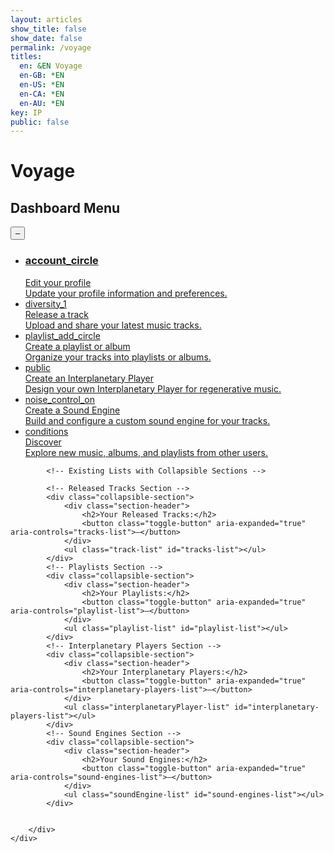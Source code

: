 ```yaml
---
layout: articles
show_title: false
show_date: false
permalink: /voyage
titles:
  en: &EN Voyage
  en-GB: *EN
  en-US: *EN
  en-CA: *EN
  en-AU: *EN
key: IP
public: false
---
```


<!-- Voyage Page Container -->
<div id="voyage-content">
    <h1>Voyage</h1>
    <div class="world-form">
        <div class="form-box">
            <p id="user-info"></p>
            <ul class="user-list" id="user-profile-list">
                <!-- User profile will be populated here -->
            </ul>


<!-- Dashboard Menu with Collapsible Section -->
<div class="collapsible-section">
    <div class="section-header">
        <h2>Dashboard Menu</h2>
        <button class="toggle-button" aria-expanded="true" aria-controls="menu-list">–</button>
    </div>
    <ul id="menu-list">
        <!-- Menu List Items -->
        <li class="menu-list-item">
            <a href="/voyage/profile" class="menu-link">
                <!-- <img src="https://media.maar.world/uploads/default/default-profile.jpg" alt="Edit Profile">-->
                <div class="menu-item-details">
                    <h3><span class="material-symbols-large">account_circle</span></h3>
                    <div class="menu-item-title">Edit your profile</div>
                    <div class="menu-item-description">Update your profile information and preferences.</div>
                </div>
            </a>
        </li>
        <li class="menu-list-item">
            <a href="/voyage/track-release" class="menu-link">
                <!-- <img src="https://media.maar.world/uploads/default/default-tracks.jpg" alt="Release Track">-->
                <div class="menu-item-details">
                    <span class="material-symbols-large">diversity_1</span> <div class="menu-item-title">Release a track</div>
                    <div class="menu-item-description">Upload and share your latest music tracks.</div>
                </div>
            </a>
        </li>
        <li class="menu-list-item">
            <a href="/voyage/playlist" class="menu-link">
                <!-- <img src="https://media.maar.world/uploads/default/default-playlist.jpg" alt="Create Playlist">-->
                <div class="menu-item-details">
                    <span class="material-symbols-large">playlist_add_circle</span><div class="menu-item-title">Create a playlist or album</div>
                    <div class="menu-item-description">Organize your tracks into playlists or albums.</div>
                </div>
            </a>
        </li>
        <li class="menu-list-item">
            <a href="/voyage/interplanetary-player" class="menu-link">
                <!-- <img src="https://media.maar.world/uploads/default/default-player.jpg" alt="Create Interplanetary Player">-->
                <div class="menu-item-details">
                    <span class="material-symbols-large">public</span><div class="menu-item-title">Create an Interplanetary Player</div>
                    <div class="menu-item-description">Design your own Interplanetary Player for regenerative music.</div>
                </div>
            </a>
        </li>
        <li class="menu-list-item">
            <a href="/voyage/soundengine" class="menu-link">
                <!-- <img src="https://media.maar.world/uploads/default/default-soundEngine.jpg" alt="Create Sound Engine">-->
                <div class="menu-item-details">
                    <span class="material-symbols-large">noise_control_on</span><div class="menu-item-title">Create a Sound Engine</div>
                    <div class="menu-item-description">Build and configure a custom sound engine for your tracks.</div>
                </div>
            </a>
        </li>
        <li class="menu-list-item">
            <a href="/" class="menu-link">
                <!-- <img src="https://media.maar.world/uploads/default/default-discover.jpg" alt="Discover">-->
                <div class="menu-item-details">
                    <span class="material-symbols-large">conditions</span><div class="menu-item-title">Discover</div>
                    <div class="menu-item-description">Explore new music, albums, and playlists from other users.</div>
                </div>
            </a>
        </li>
    </ul>
</div>

<!-- Existing Lists with Collapsible Sections -->
<!-- (Add other sections for tracks, sound engines, interplanetary players, playlists as needed) -->

            <!-- Existing Lists with Collapsible Sections -->

            <!-- Released Tracks Section -->
            <div class="collapsible-section">
                <div class="section-header">
                    <h2>Your Released Tracks:</h2>
                    <button class="toggle-button" aria-expanded="true" aria-controls="tracks-list">–</button>
                </div>
                <ul class="track-list" id="tracks-list"></ul>
            </div>
            <!-- Playlists Section -->
            <div class="collapsible-section">
                <div class="section-header">
                    <h2>Your Playlists:</h2>
                    <button class="toggle-button" aria-expanded="true" aria-controls="playlist-list">–</button>
                </div>
                <ul class="playlist-list" id="playlist-list"></ul>
            </div>
            <!-- Interplanetary Players Section -->
            <div class="collapsible-section">
                <div class="section-header">
                    <h2>Your Interplanetary Players:</h2>
                    <button class="toggle-button" aria-expanded="true" aria-controls="interplanetary-players-list">–</button>
                </div>
                <ul class="interplanetaryPlayer-list" id="interplanetary-players-list"></ul>
            </div>
            <!-- Sound Engines Section -->
            <div class="collapsible-section">
                <div class="section-header">
                    <h2>Your Sound Engines:</h2>
                    <button class="toggle-button" aria-expanded="true" aria-controls="sound-engines-list">–</button>
                </div>
                <ul class="soundEngine-list" id="sound-engines-list"></ul>
            </div>


        </div>
    </div>
</div>

<!-- Toast Notification Container -->
<div id="toastContainer" class="toast-container"></div>

<!-- JavaScript to Handle Data Retrieval and Rendering -->
<!-- JavaScript to Handle Data Retrieval and Rendering -->
<script>
/**
 * Fetches data from the API with caching using lscache.
 * Specifically used for Sound Engines and other data.
 * @param {string} url - The API endpoint.
 * @param {string} cacheKey - The key to store/retrieve data from cache.
 * @param {number} ttl - Time-to-live for the cache in minutes.
 * @param {boolean} forceRefresh - If true, bypasses the cache.
 * @returns {Promise<Object>} - The fetched data.
 */
async function fetchDataWithCache(url, cacheKey, ttl, forceRefresh = false) {
    if (!forceRefresh) {
        const cachedData = lscache.get(cacheKey);
        if (cachedData) {
            console.log(`Cache hit for ${cacheKey}`);
            return cachedData;
        }
    }

    console.log(`Fetching data from server for ${cacheKey}`);
    try {
        const response = await fetch(url, {
            method: 'GET',
            credentials: 'include', // Include cookies in the request
            headers: {
                'Content-Type': 'application/json'
                // 'Authorization': `Bearer ${token}`, // Removed since token is in HTTP-only cookie
            }
        });
        if (!response.ok) {
            throw new Error(`HTTP error! Status: ${response.status}`);
        }
        const data = await response.json();
        lscache.set(cacheKey, data, ttl); // Cache for specified minutes
        console.log(`Data fetched and cached for ${cacheKey}`);
        return data;
    } catch (error) {
        console.error(`Error fetching data from ${url}:`, error);
        throw error;
    }
}

/**
 * Fetches data directly from the API without using caching.
 * Specifically used for Interplanetary Players (IPP) or real-time data.
 * @param {string} url - The API endpoint.
 * @returns {Promise<Object>} - The fetched data.
 */
async function fetchData(url) {
    console.log(`Fetching data from server: ${url}`);
    try {
        const response = await fetch(url, {
            method: 'GET',
            credentials: 'include', // Include cookies in the request
            headers: {
                'Content-Type': 'application/json'
                // 'Authorization': `Bearer ${token}`, // Removed since token is in HTTP-only cookie
            }
        });
        if (!response.ok) {
            throw new Error(`HTTP error! Status: ${response.status}`);
        }
        const data = await response.json();
        console.log(`Data fetched successfully from ${url}`);
        return data;
    } catch (error) {
        console.error(`Error fetching data from ${url}:`, error);
        throw error;
    }
}

document.addEventListener('DOMContentLoaded', function() {
    const userId = localStorage.getItem('userId');

    if (!userId) {
        console.error('No userId found. Redirecting to login.');
        window.location.href = '/login';
        return;
    }

    // Fetch user profile data
    fetchUserProfile(userId);

    // Add event listeners to toggle buttons
    const toggleButtons = document.querySelectorAll('.toggle-button');
    toggleButtons.forEach(button => {
        button.addEventListener('click', function() {
            const isExpanded = this.getAttribute('aria-expanded') === 'true';
            const targetId = this.getAttribute('aria-controls');
            const targetElement = document.getElementById(targetId);

            if (targetElement) {
                if (isExpanded) {
                    targetElement.style.display = 'none';
                    this.setAttribute('aria-expanded', 'false');
                    this.textContent = '+';
                } else {
                    targetElement.style.display = '';
                    this.setAttribute('aria-expanded', 'true');
                    this.textContent = '–';
                }
            }
        });
    });
});

/**
 * Function to fetch user profile data
 * @param {string} userId
 */
async function fetchUserProfile(userId) {
    const cacheKey = `profile_${userId}`;
    try {
        const data = await fetchDataWithCache(
            `http://media.maar.world:3001/api/profile?userId=${userId}`,
            cacheKey,
            60 // Cache for 60 minutes
        );
        populateUserProfile(data);
    } catch (error) {
        console.error('Error fetching user data:', error);
        showToast('Error fetching user data. Please try again.', 'error');
    }
}

/**
 * Function to populate user profile UI
 * @param {Object} profileData - The user's profile data
 */
function populateUserProfile(profileData) {
    // Populate the user profile list
    populateUserProfileList(profileData);

    console.log('User profile populated:', profileData);

    // Display Sound Engines
    if (Array.isArray(profileData.enginesOwned)) {
        displaySoundEnginesBatch(profileData.enginesOwned);
    } else {
        console.warn('enginesOwned is not an array:', profileData.enginesOwned);
        document.getElementById('sound-engines-list').innerHTML = '<li>No sound engines found.</li>';
    }

    // Display Interplanetary Players
    if (Array.isArray(profileData.interplanetaryPlayersOwned)) {
        displayInterplanetaryPlayersBatch(profileData.interplanetaryPlayersOwned);
    } else {
        console.warn('interplanetaryPlayersOwned is not an array:', profileData.interplanetaryPlayersOwned);
        document.querySelector('.interplanetaryPlayer-list').innerHTML = '<li>No interplanetary players found.</li>';
    }

    // Display Tracks using Batch Fetching
    if (Array.isArray(profileData.tracksOwned)) {
        displayTracksBatch(profileData.tracksOwned);
    } else {
        console.warn('tracksOwned is not an array:', profileData.tracksOwned);
        document.getElementById('tracks-list').innerHTML = '<li>No tracks found.</li>';
    }

    // Display Playlists
    if (Array.isArray(profileData.playlistsOwned)) {
        displayPlaylists(profileData.playlistsOwned);
    } else {
        console.warn('playlistsOwned is not an array:', profileData.playlistsOwned);
        document.getElementById('playlist-list').innerHTML = '<li>No playlists found.</li>';
    }
}

/**
 * Function to populate the user profile using the user-list structure
 * @param {Object} profileData - The user's profile data
 */
function populateUserProfileList(profileData) {
    const userProfileList = document.getElementById('user-profile-list');

    if (!profileData) {
        userProfileList.innerHTML = '<li>No profile information available.</li>';
        return;
    }

    userProfileList.innerHTML = `
        <li class="voyage-profile">
            <!-- Profile Image -->
            <div class="voyage-profile-pic">
                <a href="/voyage/profile">
                    <img src="https://media.maar.world${profileData.profileImage || '/default_profile.png'}" alt="${profileData.username || 'User'}">
                </a>
            </div>

            <!-- Profile Details -->
            <div class="voyage-details">
                <!-- Display Name and Username -->
                <div class="voyage-display-name">${profileData.displayName || 'Unknown'}</div>
                <div class="voyage-username">
                    <a href="/xplorer/?username=${encodeURIComponent(profileData.username)}" target="_self">
                        @${profileData.username || 'Unknown'}
                    </a>
                </div>

                <!-- Bio -->
                ${profileData.bio ? `<div class="voyage-bio">${profileData.bio}</div>` : ''}

                <!-- Role -->
                <div class="voyage-role"><strong>Role:</strong> ${profileData.role || 'Listener'}</div>

                <!-- 1st Custom Link -->
                ${profileData.customLinks && profileData.customLinks[0] && profileData.customLinks[0] !== '' ? 
                    `<div class="voyage-custom-link">
                        <a href="${profileData.customLinks[0]}" target="_blank">${profileData.customLinks[0]}</a>
                    </div>` 
                    : ''
                }
            </div>
        </li>
    `;
}

/**
 * Function to display tracks on the page using batch fetching with caching.
 * Consolidates action buttons into a single "More Options" button with a dropdown menu.
 * @param {Array<string>} trackIds - Array of track IDs owned by the user.
 */
async function displayTracksBatch(trackIds) {
    console.log('Starting displayTracksBatch with IDs:', trackIds);

    const tracksListElement = document.getElementById('tracks-list');
    tracksListElement.innerHTML = ''; // Clear existing list

    if (!trackIds || trackIds.length === 0) {
        tracksListElement.innerHTML = '<li>No tracks found.</li>';
        console.log('No tracks to display.');
        return;
    }

    // Validate and filter track IDs
    const validTrackIds = trackIds.filter(id => isValidObjectId(id));
    if (validTrackIds.length === 0) {
        tracksListElement.innerHTML = '<li>No valid track IDs found.</li>';
        console.warn('No valid track IDs to fetch.');
        return;
    }

    // Create a cache key based on sorted IDs for consistency
    const sortedIds = [...validTrackIds].sort();
    const cacheKey = `tracks_batch_${sortedIds.join('_')}`;
    const batchUrl = `http://media.maar.world:3001/api/tracks/batch?ids=${sortedIds.join(',')}`;

    try {
        const data = await fetchDataWithCache(
            batchUrl,
            cacheKey,
            10 // Cache for 10 minutes
        );

        if (data.success && Array.isArray(data.tracks)) {
            console.log(`Fetched ${data.tracks.length} tracks.`);
            data.tracks.forEach(track => {
                if (!track || typeof track !== 'object') {
                    console.warn('Invalid track data:', track);
                    return;
                }

                const imageUrl = track.soundEngineId?.soundEngineImage
                    ? `https://media.maar.world${encodeURI(track.soundEngineId.soundEngineImage)}`
                    : 'https://media.maar.world/uploads/default/default-track.jpg'; // Provide a default image path

                const trackName = track.trackName || 'Unnamed Track';
                const privacy = track.privacy || 'Private';
                const releaseDate = track.releaseDate ? new Date(track.releaseDate).toLocaleDateString() : 'Unknown';

                const ownerName = track.owner?.displayName || 'Unknown';
                const artistNames = track.artists.map(artist => artist.displayName || 'Unknown').join(', ');

                // Create DOM elements
                const trackDiv = document.createElement('li');
                // trackDiv.classList.add('track-list-item');

                trackDiv.innerHTML = `
                    <div class="track-list-item" onclick="handleCardClick('${track._id}', event)" style="cursor: pointer;">
                        <div class="track-profile-pic">
                            <img src="${imageUrl}" alt="${trackName}" loading="lazy">
                        </div>
                        <div class="track-details">
                            <div class="track-name"><strong>Track Name:</strong> ${trackName}</div>
                            <div class="track-artists"><strong>Artists:</strong> ${artistNames}</div>
                            <div class="track-owner"><strong>Owner:</strong> ${ownerName}</div>
                            <div class="track-privacy"><strong>Privacy:</strong> ${privacy}</div>
                            <div class="track-release-date"><strong>Release Date:</strong> ${releaseDate}</div>
                        </div>
                        <div class="track-actions">
                            <div class="more-options-container">
                                <button class="more-options-button" onclick="event.stopPropagation(); toggleMoreOptions(event);" aria-haspopup="true" aria-expanded="false" aria-label="More options">
                                    <span class="material-symbols-outlined">more_horiz</span>
                                </button>
                                <div class="more-options-dropdown">
                                    <button class="option-button" onclick="editTrack('${track._id}')">
                                        <span class="material-symbols-outlined">edit</span> Edit
                                    </button>
                                    <button class="option-button" onclick="shareTrack('${track._id}')">
                                        <span class="material-symbols-outlined">share</span> Share
                                    </button>
                                    <button class="option-button" onclick="deleteTrack('${track._id}', this)">
                                        <span class="material-symbols-outlined">delete</span> Delete
                                    </button>
                                </div>
                            </div>
                        </div>
                    </div>
                `;
                tracksListElement.appendChild(trackDiv);
            });
            console.log('All tracks displayed successfully.');
        } else {
            console.error('Failed to fetch tracks:', data.message);
            tracksListElement.innerHTML = '<li>Failed to load tracks.</li>';
            showToast('Failed to load your tracks.', 'error');
        }
    } catch (error) {
        console.error('Error displaying tracks:', error);
        tracksListElement.innerHTML = '<li>An error occurred while loading tracks.</li>';
        showToast('An error occurred while loading your tracks.', 'error');
    }
}

/**
 * Function to display sound engines on the page using batch fetching with caching.
 * Consolidates action buttons into a single "More Options" button with a dropdown menu.
 * @param {Array<string>} engineIds - Array of sound engine IDs owned by the user.
 */
async function displaySoundEnginesBatch(engineIds) {
    console.log('Starting displaySoundEnginesBatch with IDs:', engineIds);

    const soundEnginesListElement = document.getElementById('sound-engines-list');
    soundEnginesListElement.innerHTML = ''; // Clear existing list

    if (!engineIds || engineIds.length === 0) {
        soundEnginesListElement.innerHTML = '<li>No sound engines found.</li>';
        console.log('No sound engines to display.');
        return;
    }

    // Validate and filter sound engine IDs
    const validEngineIds = engineIds.filter(id => isValidObjectId(id));
    if (validEngineIds.length === 0) {
        soundEnginesListElement.innerHTML = '<li>No valid sound engine IDs found.</li>';
        console.warn('No valid sound engine IDs to fetch.');
        return;
    }

    // Create a cache key based on sorted IDs for consistency
    const sortedIds = [...validEngineIds].sort();
    const cacheKey = `soundEngines_batch_${sortedIds.join('_')}`;
    const batchUrl = `http://media.maar.world:3001/api/soundEngines/batch?ids=${sortedIds.join(',')}`;

    try {
        const data = await fetchDataWithCache(
            batchUrl,
            cacheKey,
            5 // Cache for 5 minutes
        );

        if (data.success && Array.isArray(data.soundEngines)) {
            console.log(`Fetched ${data.soundEngines.length} sound engines.`);
            data.soundEngines.forEach(engine => {
                if (!engine || typeof engine !== 'object') {
                    console.warn('Invalid sound engine data:', engine);
                    return;
                }

                const imageUrl = engine.soundEngineImage
                    ? `https://media.maar.world${encodeURI(engine.soundEngineImage)}`
                    : 'https://media.maar.world/uploads/default/default-soundEngine.jpg'; // Provide a default image path

                const soundEngineName = engine.soundEngineName || 'Unnamed Sound Engine';

                // Create DOM elements
                const soundEngineDiv = document.createElement('li');
               // soundEngineDiv.classList.add('soundEngine-list-item');

                soundEngineDiv.innerHTML = `
                    <div class="soundEngine-list-item" onclick="handleCardClick('${engine._id}', event)" style="cursor: pointer;">
                        <div class="soundEngine-profile-pic">
                            <img src="${imageUrl}" alt="${soundEngineName}" loading="lazy">
                        </div>
                        <div class="soundEngine-details">
                            <div class="soundEngine-name"><strong>Name:</strong> ${soundEngineName}</div>
                            <div class="soundEngine-availability"><strong>Availability:</strong> ${engine.isPublic ? '🌍 Shared' : '🔐 Exclusive'}</div>
                            <div class="soundEngine-params">
                                <strong>Parameters:</strong> 
                                X: ${engine.xParam.label} (${engine.xParam.min} to ${engine.xParam.max}, Init: ${engine.xParam.initValue}) |
                                Y: ${engine.yParam.label} (${engine.yParam.min} to ${engine.yParam.max}, Init: ${engine.yParam.initValue}) |
                                Z: ${engine.zParam.label} (${engine.zParam.min} to ${engine.zParam.max}, Init: ${engine.zParam.initValue})
                            </div>
                        </div>
                        <div class="soundEngine-actions">
                            <div class="more-options-container">
                                <button class="more-options-button" onclick="event.stopPropagation(); toggleMoreOptions(event);" aria-haspopup="true" aria-expanded="false" aria-label="More options">
                                    <span class="material-symbols-outlined">more_horiz</span>
                                </button>
                                <div class="more-options-dropdown">
                                    <button class="option-button" onclick="editSoundEngine('${engine._id}')">
                                        <span class="material-symbols-outlined">edit</span> Edit
                                    </button>
                                    <button class="option-button" onclick="shareSoundEngine('${engine._id}')">
                                        <span class="material-symbols-outlined">share</span> Share
                                    </button>
                                    <button class="option-button" onclick="deleteSoundEngine('${engine._id}', this)">
                                        <span class="material-symbols-outlined">delete</span> Delete
                                    </button>
                                </div>
                            </div>
                        </div>
                    </div>
                `;
                // **FIXED**: Corrected variable name from soundEngineListElement to soundEnginesListElement
                soundEnginesListElement.appendChild(soundEngineDiv);
            });
            console.log('All sound engines displayed successfully.');
        } else {
            console.error('Failed to fetch sound engines:', data.message);
            soundEnginesListElement.innerHTML = '<li>Failed to load sound engines.</li>';
            showToast('Failed to load your sound engines.', 'error');
        }
    } catch (error) {
        console.error('Error displaying sound engines:', error);
        soundEnginesListElement.innerHTML = '<li>An error occurred while loading sound engines.</li>';
        showToast('An error occurred while loading your sound engines.', 'error');
    }
}

/**
 * Function to display interplanetary players on the page using batch fetching.
 * Consolidates action buttons into a single "More Options" button with a dropdown menu.
 * @param {Array<string>} playerIds - Array of interplanetary player IDs owned by the user.
 */
async function displayInterplanetaryPlayersBatch(playerIds) {
    console.log('Starting displayInterplanetaryPlayersBatch with IDs:', playerIds);

    const playersListElement = document.querySelector('.interplanetaryPlayer-list');
    playersListElement.innerHTML = ''; // Clear any existing content

    if (!playerIds || playerIds.length === 0) {
        playersListElement.innerHTML = '<li>No interplanetary players found.</li>';
        console.log('No interplanetary players to display.');
        return;
    }

    // Validate and filter player IDs
    const validPlayerIds = playerIds.filter(id => isValidObjectId(id));
    if (validPlayerIds.length === 0) {
        playersListElement.innerHTML = '<li>No valid interplanetary player IDs found.</li>';
        console.warn('No valid interplanetary player IDs to fetch.');
        return;
    }

    const batchUrl = `http://media.maar.world:3001/api/interplanetaryPlayers/batch?ids=${validPlayerIds.join(',')}`;

    try {
        const data = await fetchData(batchUrl);

        if (data.success && Array.isArray(data.interplanetaryPlayers)) {
            console.log(`Fetched ${data.interplanetaryPlayers.length} interplanetary players.`);
            
            data.interplanetaryPlayers.forEach(player => {
                console.log('Interplanetary Player Object:', player); // Debugging Line

                if (!player || typeof player !== 'object') {
                    console.warn('Invalid interplanetary player data:', player);
                    return;
                }

                // Fetch image from ddd.textureURL, and fall back to a default image
                const imageUrl = player.ddd?.textureURL
                    ? `https://media.maar.world${encodeURI(player.ddd.textureURL)}`
                    : 'https://media.maar.world/uploads/default/default-interplanetaryPlayer.jpg'; // Default image

                // Use artName for the player name
                const playerName = player.artName || 'Unnamed Player'; 
                const sciName = player.sciName || 'Unknown';
                const description = player.description ? player.description.substring(0, 30) + '...' : 'No description available.';

                // Create DOM elements
                const playerDiv = document.createElement('li');
             //   playerDiv.classList.add('interplanetaryPlayer-list-item');

                playerDiv.innerHTML = `
                    <div class="interplanetaryPlayer-list-item" onclick="handleCardClick('${player._id}', event)" style="cursor: pointer;">
                        <div class="interplanetaryPlayer-profile-pic">
                            <img src="${imageUrl}" alt="${playerName}" loading="lazy">
                        </div>
                        <div class="interplanetaryPlayer-details">
                            <div class="interplanetaryPlayer-name"><strong>Name:</strong> ${playerName}</div>
                            <div class="interplanetaryPlayer-sciName"><strong>Scientific Name:</strong> ${sciName}</div>
                            <div class="interplanetaryPlayer-description"><strong>Description:</strong> ${description}</div>
                            <div class="interplanetaryPlayer-availability"><strong>Availability:</strong> ${player.isPublic ? '🌍 Public' : '🔐 Private'}</div>
                        </div>
                        <div class="interplanetaryPlayer-actions">
                            <div class="more-options-container">
                                <button class="more-options-button" onclick="event.stopPropagation(); toggleMoreOptions(event);" aria-haspopup="true" aria-expanded="false" aria-label="More options">
                                    <span class="material-symbols-outlined">more_horiz</span>
                                </button>
                                <div class="more-options-dropdown">
                                    <button class="option-button" onclick="editInterplanetaryPlayer('${player._id}')">
                                        <span class="material-symbols-outlined">edit</span> Edit
                                    </button>
                                    <button class="option-button" onclick="shareInterplanetaryPlayer('${player._id}')">
                                        <span class="material-symbols-outlined">share</span> Share
                                    </button>
                                    <button class="option-button" onclick="deleteInterplanetaryPlayer('${player._id}', this)">
                                        <span class="material-symbols-outlined">delete</span> Delete
                                    </button>
                                </div>
                            </div>
                        </div>
                    </div>
                `;
                playersListElement.appendChild(playerDiv);
            });
            console.log('All interplanetary players displayed successfully.');
        } else {
            console.error('Failed to fetch interplanetary players:', data.message);
            playersListElement.innerHTML = '<li>Failed to load interplanetary players.</li>';
            showToast('Failed to load your interplanetary players.', 'error');
        }
    } catch (error) {
        console.error('Error displaying interplanetary players:', error);
        playersListElement.innerHTML = '<li>An error occurred while loading interplanetary players.</li>';
        showToast('An error occurred while loading your interplanetary players.', 'error');
    }
}

/**
 * Function to display playlists on the page.
 * @param {Array} playlists - Array of playlist objects owned by the user.
 */
function displayPlaylists(playlists) {
    const playlistListElement = document.getElementById('playlist-list');

    if (!playlists || playlists.length === 0) {
        playlistListElement.innerHTML = '<li>No playlists found.</li>';
        console.log('No playlists to display.');
        return;
    }

    playlistListElement.innerHTML = ''; // Clear existing list

    playlists.forEach(playlist => {
        const playlistElement = document.createElement('li');
        playlistElement.classList.add('playlist-list-item'); // Ensure consistent class naming
        playlistElement.innerHTML = `
            <div class="playlist-list-item" onclick="handleCardClick('${playlist._id}', event)" style="cursor: pointer;">
                <div class="playlist-profile-pic">
                    <img src="${playlist.playlistImage || 'https://media.maar.world/uploads/default/default-playlist.jpg'}" alt="${playlist.playlistName}" loading="lazy">
                </div>
                <div class="playlist-details">
                    <div class="playlist-name"><strong>Playlist Name:</strong> ${playlist.playlistName}</div>
                    <div class="playlist-description"><strong>Description:</strong> ${playlist.description || 'No description provided.'}</div>
                    <div class="playlist-privacy"><strong>Privacy:</strong> ${playlist.privacy}</div>
                    <div class="playlist-created-on"><strong>Created On:</strong> ${new Date(playlist.createdAt).toLocaleDateString()}</div>
                </div>
                <div class="playlist-actions">
                    <div class="more-options-container">
                        <button class="more-options-button" onclick="event.stopPropagation(); toggleMoreOptions(event);" aria-haspopup="true" aria-expanded="false" aria-label="More options">
                            <span class="material-symbols-outlined">more_horiz</span>
                        </button>
                        <div class="more-options-dropdown">
                            <button class="option-button" onclick="editPlaylist('${playlist._id}')">
                                <span class="material-symbols-outlined">edit</span> Edit
                            </button>
                            <button class="option-button" onclick="sharePlaylist('${playlist._id}')">
                                <span class="material-symbols-outlined">share</span> Share
                            </button>
                            <button class="option-button" onclick="deletePlaylist('${playlist._id}', this)">
                                <span class="material-symbols-outlined">delete</span> Delete
                            </button>
                        </div>
                    </div>
                </div>
            </div>
        `;
        playlistListElement.appendChild(playlistElement);
    });
    console.log(`${playlists.length} playlists displayed.`);
}

/**
 * Validate if a string is a valid MongoDB ObjectId.
 * @param {string} id
 * @returns {boolean}
 */
function isValidObjectId(id) {
    return /^[a-fA-F0-9]{24}$/.test(id);
}

/**
 * Function to handle editing a sound engine.
 * @param {string} engineId - The ID of the sound engine to edit.
 */
function editSoundEngine(engineId) {
    console.log(`Editing sound engine with ID: ${engineId}`);
    window.location.href = `/voyage/soundEngine?mode=edit&id=${engineId}`;
}

/**
 * Function to handle sharing a sound engine.
 * @param {string} engineId - The ID of the sound engine to share.
 */
function shareSoundEngine(engineId) {
    const shareUrl = `http://maar.world/xplorer/sound-engine/?engineId=${engineId}`;
    console.log(`Sharing sound engine with URL: ${shareUrl}`);
    navigator.clipboard.writeText(shareUrl)
        .then(() => {
            showToast('Sound engine link copied to clipboard!', 'success');
        })
        .catch(err => {
            console.error('Failed to copy sound engine link:', err);
            showToast('Failed to copy the sound engine link. Please try again.', 'error');
        });
}

/**
 * Function to handle editing an interplanetary player.
 * @param {string} playerId - The ID of the interplanetary player to edit.
 */
function editInterplanetaryPlayer(playerId) {
    console.log(`Editing interplanetary player with ID: ${playerId}`);
    window.location.href = `/voyage/interplanetary-player?mode=edit&playerId=${playerId}`;
}

/**
 * Function to handle sharing an interplanetary player.
 * @param {string} playerId - The ID of the interplanetary player to share.
 */
function shareInterplanetaryPlayer(playerId) {
    const shareUrl = `http://maar.world/xplorer/interplanetary-player/?playerId=${playerId}`;
    console.log(`Sharing interplanetary player with URL: ${shareUrl}`);
    navigator.clipboard.writeText(shareUrl)
        .then(() => {
            showToast('Interplanetary player link copied to clipboard!', 'success');
        })
        .catch(err => {
            console.error('Failed to copy interplanetary player link:', err);
            showToast('Failed to copy the interplanetary player link. Please try again.', 'error');
        });
}

/**
 * Function to handle editing a track.
 * @param {string} trackId - The ID of the track to edit.
 */
function editTrack(trackId) {
    console.log(`Editing track with ID: ${trackId}`);
    window.location.href = `/voyage/track-edit?mode=edit&id=${trackId}`;
}

/**
 * Function to handle sharing a track.
 * @param {string} trackId - The ID of the track to share.
 */
function shareTrack(trackId) {
    const shareUrl = `http://maar.world/xplorer/track/?trackId=${trackId}`;
    console.log(`Sharing track with URL: ${shareUrl}`);
    navigator.clipboard.writeText(shareUrl)
        .then(() => {
            showToast('Track link copied to clipboard!', 'success');
        })
        .catch(err => {
            console.error('Failed to copy track link:', err);
            showToast('Failed to copy the track link. Please try again.', 'error');
        });
}

/**
 * Function to handle editing a playlist.
 * @param {string} playlistId - The ID of the playlist to edit.
 */
function editPlaylist(playlistId) {
    console.log(`Editing playlist with ID: ${playlistId}`);
    window.location.href = `/voyage/playlist-edit?mode=edit&id=${playlistId}`;
}

/**
 * Function to handle sharing a playlist.
 * @param {string} playlistId - The ID of the playlist to share.
 */
function sharePlaylist(playlistId) {
    const shareUrl = `http://maar.world/xplorer/playlist/?playlistId=${playlistId}`;
    console.log(`Sharing playlist with URL: ${shareUrl}`);
    navigator.clipboard.writeText(shareUrl)
        .then(() => {
            showToast('Playlist link copied to clipboard!', 'success');
        })
        .catch(err => {
            console.error('Failed to copy playlist link:', err);
            showToast('Failed to copy the playlist link. Please try again.', 'error');
        });
}

/**
 * Function to handle the deletion of a track
 * @param {string} trackId - The ID of the track to delete
 * @param {HTMLElement} button - The delete button that was clicked
 */
async function deleteTrack(trackId, button) {
    const userId = localStorage.getItem('userId');
    const cacheKey = `profile_${userId}`;

    // Confirm deletion with the user
    const confirmation = confirm('Are you sure you want to delete this Track? This action cannot be undone.');
    if (!confirmation) return;

    // Disable the delete button to prevent multiple clicks
    button.disabled = true;
    button.textContent = 'Deleting...';

    try {
        const response = await fetch(`http://media.maar.world:3001/api/tracks/${trackId}`, {
            method: 'DELETE',
            credentials: 'include', // Include cookies
            headers: {
                'Content-Type': 'application/json'
            }
        });

        if (!response.ok) {
            const data = await response.json();
            throw new Error(data.message || 'Failed to delete the Track.');
        }

        const data = await response.json();
        if (data.success) {
            showToast('Track deleted successfully!', 'success');
            // Remove the track from the DOM
            const trackListItem = button.closest('.track-list-item');
            if (trackListItem) {
                trackListItem.remove();
            }
            // Clear the profile cache after deletion
            lscache.remove(cacheKey);
        } else {
            throw new Error(data.message || 'Failed to delete the Track.');
        }
    } catch (error) {
        console.error('Error deleting Track:', error);
        showToast(`Error: ${error.message}`, 'error');
        button.disabled = false;
        button.textContent = 'Delete';
    }
}

/**
 * Function to handle the deletion of a playlist
 * @param {string} playlistId - The ID of the playlist to delete
 * @param {HTMLElement} button - The delete button that was clicked
 */
async function deletePlaylist(playlistId, button) {
    const userId = localStorage.getItem('userId');
    const cacheKey = `profile_${userId}`;

    // Confirm deletion with the user
    const confirmation = confirm('Are you sure you want to delete this Playlist? This action cannot be undone.');
    if (!confirmation) return;

    // Disable the delete button to prevent multiple clicks
    button.disabled = true;
    button.textContent = 'Deleting...';

    try {
        const response = await fetch(`http://media.maar.world:3001/api/playlists/${playlistId}`, {
            method: 'DELETE',
            credentials: 'include', // Include cookies
            headers: {
                'Content-Type': 'application/json'
            }
        });

        if (!response.ok) {
            const data = await response.json();
            throw new Error(data.message || 'Failed to delete the Playlist.');
        }

        const data = await response.json();
        if (data.success) {
            showToast('Playlist deleted successfully!', 'success');
            // Remove the playlist from the DOM
            const playlistListItem = button.closest('.playlist-list-item');
            if (playlistListItem) {
                playlistListItem.remove();
            }
            // Clear the profile cache after deletion
            lscache.remove(cacheKey);
        } else {
            throw new Error(data.message || 'Failed to delete the Playlist.');
        }
    } catch (error) {
        console.error('Error deleting Playlist:', error);
        showToast(`Error: ${error.message}`, 'error');
        button.disabled = false;
        button.textContent = 'Delete';
    }
}

/**
 * Function to display Toast Notifications
 * @param {string} message - The message to display
 * @param {string} type - The type of message ('success' or 'error')
 */
function showToast(message, type = 'success') {
    const toastContainer = document.getElementById('toastContainer');
    if (!toastContainer) {
        console.error('Toast container element not found');
        return; // Exit the function if the toast container is missing
    }

    const toast = document.createElement('div');
    const toastId = `toast_${Date.now()}`;
    toast.classList.add('toast');
    toast.setAttribute('id', toastId);
    if (type === 'success') {
        toast.classList.add('success');
    } else if (type === 'error') {
        toast.classList.add('error');
    }
    toast.textContent = message;
    toastContainer.appendChild(toast);

    // Trigger CSS animation
    setTimeout(() => {
        toast.classList.add('show');
    }, 100);

    // Remove toast after animation
    setTimeout(() => {
        toast.classList.remove('show');
        setTimeout(() => {
            const toastElem = document.getElementById(toastId);
            if (toastElem) {
                toastElem.remove();
            }
        }, 500);
    }, 3000);
}


/**
 * Function to handle the card click and toggle the dropdown.
 * @param {string} itemId - The ID of the item (sound engine, track, or interplanetary player).
 * @param {Event} event - The click event.
 */
function handleCardClick(itemId, event) {
    event.preventDefault(); // Prevent default link behavior
    console.log(`Card clicked for ID: ${itemId}`);

    // Find the dropdown inside the clicked card and toggle it
    const card = event.currentTarget;
    const dropdown = card.querySelector('.more-options-dropdown');

    if (dropdown) {
        const isDisplayed = dropdown.classList.contains('show');
        closeAllDropdowns(); // Close any other open dropdowns.

        // Toggle the dropdown visibility
        if (!isDisplayed) {
            dropdown.classList.add('show');
            card.setAttribute('aria-expanded', 'true');
        } else {
            dropdown.classList.remove('show');
            card.setAttribute('aria-expanded', 'false');
        }
    }
}

function toggleMoreOptions(event) {
    console.log(event);
    event.stopPropagation(); // Prevent event from bubbling up.
    const dropdown = event.currentTarget.nextElementSibling;
    if (dropdown) {
        const isDisplayed = dropdown.classList.contains('show');
        closeAllDropdowns(); // Close any other open dropdowns.
        if (!isDisplayed) {
            dropdown.classList.add('show');
            event.currentTarget.setAttribute('aria-expanded', 'true');
        } else {
            dropdown.classList.remove('show');
            event.currentTarget.setAttribute('aria-expanded', 'false');
        }
    }
}

function closeAllDropdowns() {
    const dropdowns = document.querySelectorAll('.more-options-dropdown');
    dropdowns.forEach(dropdown => dropdown.classList.remove('show'));

    const cards = document.querySelectorAll('.soundEngine-list-item, .interplanetaryPlayer-list-item, .track-list-item, .playlist-list-item');
    cards.forEach(card => card.setAttribute('aria-expanded', 'false'));
}

// Event listener to close dropdowns when clicking outside
document.addEventListener('click', function(event) {
    if (!event.target.closest('.soundEngine-list-item, .interplanetaryPlayer-list-item, .track-list-item, .playlist-list-item')) {
        closeAllDropdowns();
    }
});

/**
 * Function to handle the deletion of a sound engine
 * @param {string} engineId - The ID of the sound engine to delete
 * @param {HTMLElement} button - The delete button that was clicked
 */
async function deleteSoundEngine(engineId, button) {
    const userId = localStorage.getItem('userId');
    const cacheKey = `profile_${userId}`;

    // Confirm deletion with the user
    const confirmation = confirm('Are you sure you want to delete this Sound Engine? This action cannot be undone.');
    if (!confirmation) return;

    // Disable the delete button to prevent multiple clicks
    button.disabled = true;
    button.textContent = 'Deleting...';

    try {
        const response = await fetch(`http://media.maar.world:3001/api/soundEngines/${engineId}`, {
            method: 'DELETE',
            credentials: 'include', // Include cookies
            headers: {
                'Content-Type': 'application/json'
            }
        });

        if (!response.ok) {
            const data = await response.json();
            throw new Error(data.message || 'Failed to delete the Sound Engine.');
        }

        const data = await response.json();
        if (data.success) {
            showToast('Sound Engine deleted successfully!', 'success');
            // Remove the sound engine from the DOM
            const soundEngineListItem = button.closest('.soundEngine-list-item');
            if (soundEngineListItem) {
                soundEngineListItem.remove();
            }
            // Clear the profile cache after deletion
            lscache.remove(cacheKey);
        } else {
            throw new Error(data.message || 'Failed to delete the Sound Engine.');
        }
    } catch (error) {
        console.error('Error deleting Sound Engine:', error);
        showToast(`Error: ${error.message}`, 'error');
        button.disabled = false;
        button.textContent = 'Delete';
    }
}

/**
 * Function to handle the deletion of an interplanetary player
 * @param {string} playerId - The ID of the interplanetary player to delete
 * @param {HTMLElement} buttonElement - The delete button that was clicked
 */
async function deleteInterplanetaryPlayer(playerId, buttonElement) {
    const userId = localStorage.getItem('userId');
    const cacheKey = `profile_${userId}`;

    if (!userId) {
        alert('User not authenticated. Please log in.');
        return;
    }

    // Display a confirmation prompt before deletion
    const confirmation = confirm('Are you sure you want to delete this Interplanetary Player? This action cannot be undone.');
    if (!confirmation) return;

    try {
        const response = await fetch(`http://media.maar.world:3001/api/interplanetaryplayers/${playerId}`, {
            method: 'DELETE',
            credentials: 'include', // Include cookies
            headers: {
                'Content-Type': 'application/json',
            },
            body: JSON.stringify({ userId }),
        });

        if (!response.ok) {
            const data = await response.json();
            throw new Error(data.message || 'Failed to delete the Interplanetary Player.');
        }

        const result = await response.json();
        if (result.success) {
            const playerContainer = buttonElement.closest('.interplanetaryPlayer-list-item');
            if (playerContainer) {
                playerContainer.remove();
                showToast('Player deleted successfully.', 'success');
            }
            // Clear the profile cache after deletion
            lscache.remove(cacheKey);
        } else {
            throw new Error(result.message || 'Failed to delete the Interplanetary Player.');
        }
    } catch (error) {
        console.error('Error deleting player:', error);
        showToast(`Error: ${error.message}`, 'error');
    }
}

document.addEventListener('DOMContentLoaded', () => {
    const lastScrollY = localStorage.getItem('lastScrollY');
    if (lastScrollY) {
        // Use a smoother scroll effect
        window.scrollTo({
            top: lastScrollY,
            behavior: 'smooth' // This will apply smooth scrolling
        });
    }
});

window.addEventListener('scroll', () => {
    // Save the current scroll position to local storage
    localStorage.setItem('lastScrollY', window.scrollY);
});
</script>
